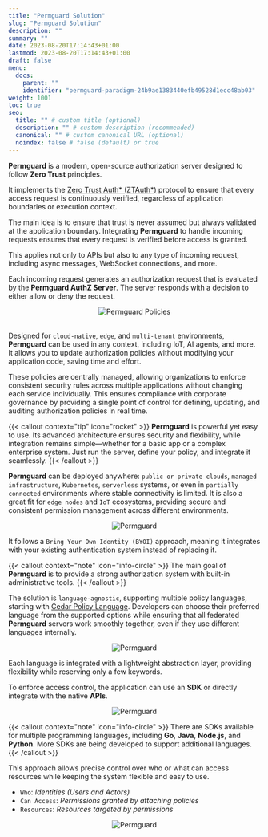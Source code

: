 ```yaml
---
title: "Permguard Solution"
slug: "Permguard Solution"
description: ""
summary: ""
date: 2023-08-20T17:14:43+01:00
lastmod: 2023-08-20T17:14:43+01:00
draft: false
menu:
  docs:
    parent: ""
    identifier: "permguard-paradigm-24b9ae1383440efb49528d1ecc48ab03"
weight: 1001
toc: true
seo:
  title: "" # custom title (optional)
  description: "" # custom description (recommended)
  canonical: "" # custom canonical URL (optional)
  noindex: false # false (default) or true
---
```

**Permguard** is a modern, open-source authorization server designed to follow **Zero Trust** principles.

It implements the [Zero Trust Auth\* (ZTAuth\*)](https://spec.ztauthstar.com) protocol to ensure that every access request is continuously verified, regardless of application boundaries or execution context.

The main idea is to ensure that trust is never assumed but always validated at the application boundary. Integrating **Permguard** to handle incoming requests ensures that every request is verified before access is granted.

This applies not only to APIs but also to any type of incoming request, including async messages, WebSocket connections, and more.

Each incoming request generates an authorization request that is evaluated by the **Permguard AuthZ Server**. The server responds with a decision to either allow or deny the request.

<div style="text-align: center">
  <img alt="Permguard Policies" src="/images/diagrams/d1.webp"/>
</div>
</br>

Designed for `cloud-native`, `edge`, and `multi-tenant` environments, **Permguard** can be used in any context, including IoT, AI agents, and more. It allows you to update authorization policies without modifying your application code, saving time and effort.

These policies are centrally managed, allowing organizations to enforce consistent security rules across multiple applications without changing each service individually. This ensures compliance with corporate governance by providing a single point of control for defining, updating, and auditing authorization policies in real time.

{{< callout context="tip" icon="rocket" >}}
**Permguard** is powerful yet easy to use. Its advanced architecture ensures security and flexibility, while integration remains simple—whether for a basic app or a complex enterprise system. Just run the server, define your policy, and integrate it seamlessly.
{{< /callout >}}

**Permguard** can be deployed anywhere: `public or private clouds`, `managed infrastructure`, `Kubernetes`, `serverless` systems, or even in `partially connected` environments where stable connectivity is limited. It is also a great fit for `edge nodes` and `IoT` ecosystems, providing secure and consistent permission management across different environments.

<div style="text-align: center">
  <img alt="Permguard" src="/images/diagrams/d13.webp"/>
</div>

It follows a `Bring Your Own Identity (BYOI)` approach, meaning it integrates with your existing authentication system instead of replacing it.

{{< callout context="note" icon="info-circle" >}}
The main goal of **Permguard** is to provide a strong authorization system with built-in administrative tools.
{{< /callout >}}

The solution is `language-agnostic`, supporting multiple policy languages, starting with [Cedar Policy Language](https://www.cedarpolicy.com/en).
Developers can choose their preferred language from the supported options while ensuring that all federated **Permguard** servers work smoothly together, even if they use different languages internally.

<div style="text-align: center">
  <img alt="Permguard" src="/images/diagrams/d18.webp"/>
</div>

Each language is integrated with a lightweight abstraction layer, providing flexibility while reserving only a few keywords.

To enforce access control, the application can use an **SDK** or directly integrate with the native **APIs**.

<div style="text-align: center">
  <img alt="Permguard" src="/images/diagrams/d19.webp"/>
</div>

{{< callout context="note" icon="info-circle" >}}
There are SDKs available for multiple programming languages, including **Go**, **Java**, **Node.js**, and **Python**. More SDKs are being developed to support additional languages.
{{< /callout >}}

This approach allows precise control over who or what can access resources while keeping the system flexible and easy to use.

- `Who`: *Identities (Users and Actors)*
- `Can Access`: *Permissions granted by attaching policies*
- `Resources`: *Resources targeted by permissions*

<div style="text-align: center">
  <img alt="Permguard" src="/images/diagrams/d14.webp"/>
</div>
